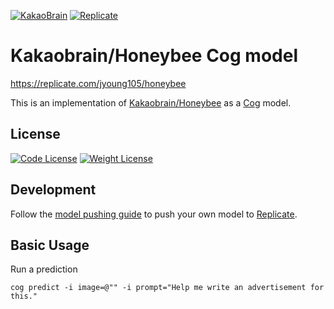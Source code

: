 [![KakaoBrain](https://img.shields.io/badge/kakao-brain-ffcd00.svg)](http://kakaobrain.com/)
[![Replicate](https://img.shields.io/badge/Replicate-Demo_&_Cloud_API-blue)](https://replicate.com/)

# Kakaobrain/Honeybee Cog model

https://replicate.com/jyoung105/honeybee

This is an implementation of [Kakaobrain/Honeybee](https://github.com/kakaobrain/honeybee) as a [Cog](https://github.com/replicate/cog) model.

## License

[![Code License](https://img.shields.io/badge/Code_License-Apache_2.0-green.svg)](https://github.com/kakaobrain/honeybee/blob/main/LICENSE.apache-2.0)
[![Weight License](https://img.shields.io/badge/Code_License-CC_BY_NC_4.0-green.svg)](https://github.com/kakaobrain/honeybee/blob/main/LICENSE.cc-by-nc-4.0)

## Development

Follow the [model pushing guide](https://replicate.com/docs/guides/push-a-model) to push your own model to [Replicate](https://replicate.com).

## Basic Usage

Run a prediction

    cog predict -i image=@"" -i prompt="Help me write an advertisement for this."